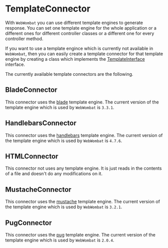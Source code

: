 # TemplateConnector

With `WebWombat` you can use different template engines to generate response. You can set one template engine for the whole application or a different ones for different controller classes or a different one for every controller method.

If you want to use a template engince which is currently not available in `WebWombat`, then you can easily create a template connector for that template engine by creating a class which implements the [TemplateInterface](./templateInterface.md) interface.

The currently available template connectors are the following.

## BladeConnector
This connector uses the [blade](https://www.npmjs.com/package/blade) template engine.
The current version of the template engine which is used by `WebWombat` is `3.3.1`.
## HandlebarsConnector
This connector uses the [handlebars](https://www.npmjs.com/package/handlebars) template engine.
The current version of the template engine which is used by `WebWombat` is `4.7.6`.
## HTMLConnector
This connector not uses any template engine. It is just reads in the contents of a file and doesn't do any modifications on it.
## MustacheConnector
This connector uses the [mustache](https://www.npmjs.com/package/mustache) template engine.
The current version of the template engine which is used by `WebWombat` is `3.2.1`.
## PugConnector
This connector uses the [pug](https://www.npmjs.com/package/pug) template engine.
The current version of the template engine which is used by `WebWombat` is `2.0.4`.